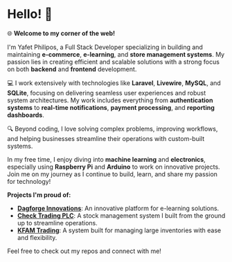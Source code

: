 <!--

## Hi there 👋

**yafetphilipos/yafetphilipos** is a ✨ _special_ ✨ repository because its `README.md` (this file) appears on your GitHub profile.

Here are some ideas to get you started:

- 🔭 I’m currently working on ...
- 🌱 I’m currently learning ...
- 👯 I’m looking to collaborate on ...
- 🤔 I’m looking for help with ...
- 💬 Ask me about ...
- 📫 How to reach me: ...
- 😄 Pronouns: ...
- ⚡ Fun fact: ...
-->
# Hello! 👋

🌐 **Welcome to my corner of the web!**

I'm Yafet Philipos, a Full Stack Developer specializing in building and maintaining **e-commerce**, **e-learning**, and **store management systems**. My passion lies in creating efficient and scalable solutions with a strong focus on both **backend** and **frontend** development.

💻 I work extensively with technologies like **Laravel**, **Livewire**, **MySQL**, and **SQLite**, focusing on delivering seamless user experiences and robust system architectures. My work includes everything from **authentication systems** to **real-time notifications**, **payment processing**, and **reporting dashboards**.

🔍 Beyond coding, I love solving complex problems, improving workflows, and helping businesses streamline their operations with custom-built systems.

In my free time, I enjoy diving into **machine learning** and **electronics**, especially using **Raspberry Pi** and **Arduino** to work on innovative projects. Join me on my journey as I continue to build, learn, and share my passion for technology!

**Projects I'm proud of:**
- **[Dagforge Innovations](https://dagforgeinnovations.com)**: An innovative platform for e-learning solutions.
- **[Check Trading PLC](https://checktradingplc.com)**: A stock management system I built from the ground up to streamline operations.
- **[KFAM Trading](https://kfamtrading.com)**: A system built for managing large inventories with ease and flexibility.

Feel free to check out my repos and connect with me!


<!-- 

# Hello! 👋

🌐 **Welcome to my corner of the web!**

I'm Sharon, a Full Stack Developer specializing in building and maintaining **e-commerce**, **e-learning**, and **store management systems**. My passion lies in creating efficient and scalable solutions with a strong focus on both **backend** and **frontend** development.

🔭 I’m currently working on expanding the capabilities of a **stock and inventory management system** for Check Trading PLC, integrating more advanced reporting tools and real-time analytics features.

🌱 I’m currently learning **machine learning** techniques and exploring how to integrate **AI-driven insights** into business management systems.

👯 I’m looking to collaborate on **open-source projects** that aim to improve user experiences in e-commerce or business management platforms.

🤔 I’m looking for help with **deploying scalable AI solutions** in real-time environments, especially those that need efficient processing.

💬 Ask me about **Laravel, Livewire, MySQL**, and **building custom systems from scratch**. I'm happy to share my knowledge and experience.

📫 How to reach me: Feel free to reach out via [LinkedIn](https://www.linkedin.com/in/sharon-link) or [email@example.com](mailto:email@example.com).

😄 Pronouns: She/Her

⚡ Fun fact: I built my first **Raspberry Pi-based project** in university, combining my love for electronics and coding to create a **patient monitoring system**. Since then, I’ve been hooked on exploring the intersection between software and hardware!
--> 
